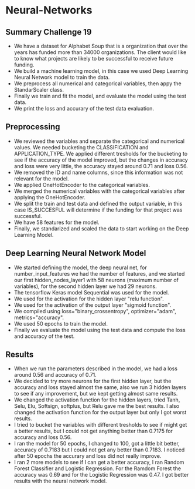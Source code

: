 # Neural-Networks
## Summary Challenge 19 
- We have a dataset for Alphabet Soup that is a organization that over the years has funded more than 34000 organizations.  The client would like to know what projects are likely to be successful to receive future funding.
- We build a machine learning model, in this case we used Deep Learning Neural Network model to train the data.
- We preprocess all numerical and categorical variables, then appy the StandarScaler class.
- Finally we train and fit the model, and evaluate the model using the test data.
- We print the loss and accurary of the test data evaluation.

## Preprocessing
- We reviewed the variables and separate the categorical and numerical values.  We needed bucketing the CLASSIFICATION and APPLICATION_TYPE.  We applied different tresholds for the bucketing to see if the accuracy of the model improved, but the changes in accuracy and loss were very little, the accuracy stayed around 0.71 and loss 0.56.
- We removed the ID and name columns, since this information was not relevant for the model.
- We applied OneHotEncoder to the categorical variables.
- We merged the numerical variables with the categorical variables after applying the OneHotEncoder.
- We split the train and test data and defined the output variable, in this case IS_SUCCESFUL will determine if the funding for that project was successful.
- We have 58 features for the model.
- Finally, we standarized and scaled the data to start working on the Deep Learning Model.

## Deep Learning Neural Network Model
- We started defining the model, the deep neural net, for number_input_features we had the number of features, and we started our first hidden_nodes_layer1 with 58 neurons (maximum number of variables), for the second hidden layer we had 29 neurons.
- The tensorflow Keras model Sequential was used for the model.
- We used for the activation for the hidden layer "relu function".
- We used for the activation of the output layer "sigmoid function".
- We compiled using loss="binary_crossentropy", optimizer="adam", metrics="accuracy".
- We used 50 epochs to train the model.
- Finally we evaluate the model using the test data and compute the loss and accuracy of the test.

## Results
- When we run the parameters described in the model, we had a loss around 0.56 and accuracy of 0.71.  
-  We decided to try more neurons for the first hidden layer, but the accuracy and loss stayed almost the same, also we run 3 hidden layers to see if any improvement, but we kept getting almost same results.
- We changed the activation function for the hidden layers, tried Tanh, Selu, Elu, Softsign, softplus, but Relu gave me the best results.  I also changed the activation function for the output layer but only I got worst results.
- I tried to bucket the variables with different tresholds to see if might get a better results, but I could not get anything better than 0.7175 for accuracy and loss 0.56.
- I ran the model for 50 epochs, I changed to 100, got a little bit better, accuracy of 0.7183 but I could not get any better than 0.7183.  I noticed after 50 epochs the accurary and loss did not really improve.
- I ran 2 more models to see if I can get a better accuracy, I ran Random Forest Classifier and Logistic Regression.  For the Ramdom Forest the accuracy was 0.69 and for the Logistic Regression was 0.47.  I got better results with the neural network model.
